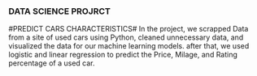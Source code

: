 ### DATA SCIENCE PROJRCT ###
#PREDICT CARS CHARACTERISTICS#
In the project, we scrapped Data from a site of used cars using Python, cleaned unnecessary data, and visualized the data for our machine learning models.
after that, we used logistic and linear regression to predict the Price, Milage, and Rating percentage of a used car.
